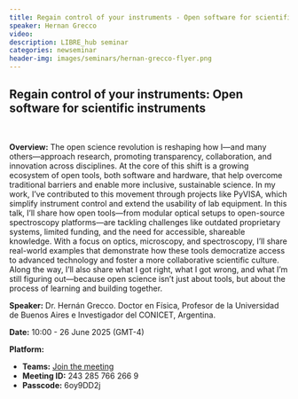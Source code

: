```yaml
---
title: Regain control of your instruments - Open software for scientific instruments
speaker: Hernan Grecco
video: 
description: LIBRE_hub seminar
categories: newseminar
header-img: images/seminars/hernan-grecco-flyer.png
---
```


## Regain control of your instruments: Open software for scientific instruments
<br>

**Overview:** 
The open science revolution is reshaping how I—and many others—approach research, promoting transparency, collaboration, and innovation across disciplines. At the core of this shift is a growing ecosystem of open tools, both software and hardware, that help overcome traditional barriers and enable more inclusive, sustainable science. In my work, I’ve contributed to this movement through projects like PyVISA, which simplify instrument control and extend the usability of lab equipment. In this talk, I’ll share how open tools—from modular optical setups to open-source spectroscopy platforms—are tackling challenges like outdated proprietary systems, limited funding, and the need for accessible, shareable knowledge. With a focus on optics, microscopy, and spectroscopy, I’ll share real-world examples that demonstrate how these tools democratize access to advanced technology and foster a more collaborative scientific culture. Along the way, I’ll also share what I got right, what I got wrong, and what I’m still figuring out—because open science isn’t just about tools, but about the process of learning and building together.

**Speaker:** Dr. Hernán Grecco. Doctor en Física, Profesor de la Universidad de Buenos Aires e Investigador del CONICET, Argentina.

**Date:** 10:00 - 26 June 2025 (GMT-4)

**Platform:**
- **Teams:** [Join the meeting](https://nam10.safelinks.protection.outlook.com/ap/t-59584e83/?url=https%3A%2F%2Fteams.microsoft.com%2Fl%2Fmeetup-join%2F19%253ameeting_NDU0Njk0NTUtZjM1My00MTVmLTkxYjctOWQ2ZTZiZDgyNzNl%2540thread.v2%2F0%3Fcontext%3D%257b%2522Tid%2522%253a%25225ff5d9fa-f83f-4ac1-a4d2-eb48ea0a00d2%2522%252c%2522Oid%2522%253a%2522b066b156-36d2-4bf1-8723-85ab0bba4b91%2522%257d&data=05%7C02%7Cpgpadilla%40uc.cl%7Cdf3cfc6eaee44e2a8c2c08dd9715be0c%7C5ff5d9faf83f4ac1a4d2eb48ea0a00d2%7C0%7C0%7C638832841836298831%7CUnknown%7CTWFpbGZsb3d8eyJFbXB0eU1hcGkiOnRydWUsIlYiOiIwLjAuMDAwMCIsIlAiOiJXaW4zMiIsIkFOIjoiTWFpbCIsIldUIjoyfQ%3D%3D%7C0%7C%7C%7C&sdata=KQod0v7uij60Pu9lY0tBsZeNVzks9oUTzsHv2kMh60U%3D&reserved=0)
- **Meeting ID:** 243 285 766 266 9
- **Passcode:** 6oy9DD2j